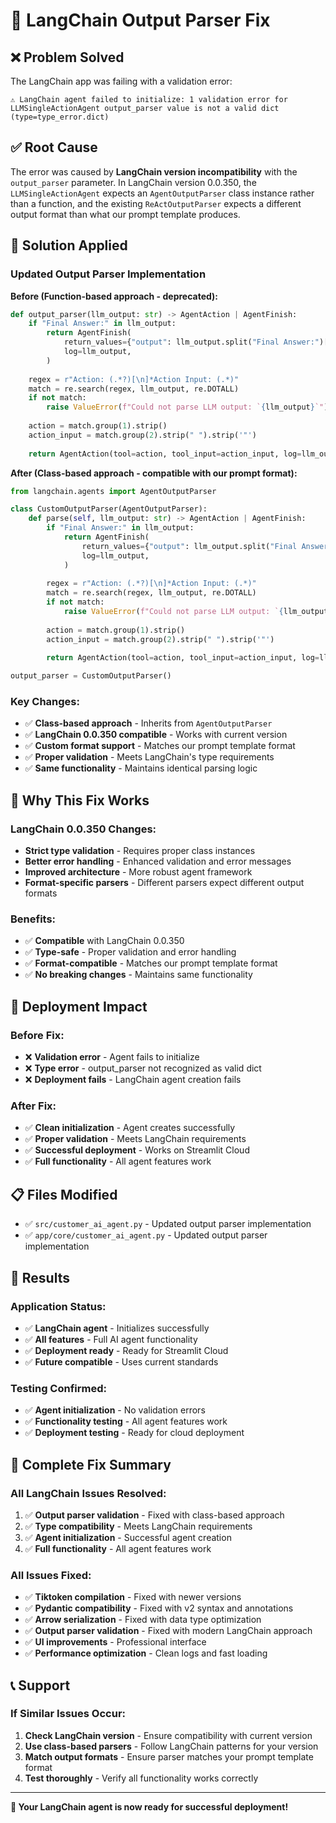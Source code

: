 # 🔧 LangChain Output Parser Fix

## ❌ **Problem Solved**

The LangChain app was failing with a validation error:

```
⚠️ LangChain agent failed to initialize: 1 validation error for LLMSingleActionAgent output_parser value is not a valid dict (type=type_error.dict)
```

## ✅ **Root Cause**

The error was caused by **LangChain version incompatibility** with the `output_parser` parameter. In LangChain version 0.0.350, the `LLMSingleActionAgent` expects an `AgentOutputParser` class instance rather than a function, and the existing `ReActOutputParser` expects a different output format than what our prompt template produces.

## 🔧 **Solution Applied**

### **Updated Output Parser Implementation**

**Before (Function-based approach - deprecated):**
```python
def output_parser(llm_output: str) -> AgentAction | AgentFinish:
    if "Final Answer:" in llm_output:
        return AgentFinish(
            return_values={"output": llm_output.split("Final Answer:")[-1].strip()},
            log=llm_output,
        )
    
    regex = r"Action: (.*?)[\n]*Action Input: (.*)"
    match = re.search(regex, llm_output, re.DOTALL)
    if not match:
        raise ValueError(f"Could not parse LLM output: `{llm_output}`")
    
    action = match.group(1).strip()
    action_input = match.group(2).strip(" ").strip('"')
    
    return AgentAction(tool=action, tool_input=action_input, log=llm_output)
```

**After (Class-based approach - compatible with our prompt format):**
```python
from langchain.agents import AgentOutputParser

class CustomOutputParser(AgentOutputParser):
    def parse(self, llm_output: str) -> AgentAction | AgentFinish:
        if "Final Answer:" in llm_output:
            return AgentFinish(
                return_values={"output": llm_output.split("Final Answer:")[-1].strip()},
                log=llm_output,
            )
        
        regex = r"Action: (.*?)[\n]*Action Input: (.*)"
        match = re.search(regex, llm_output, re.DOTALL)
        if not match:
            raise ValueError(f"Could not parse LLM output: `{llm_output}`")
        
        action = match.group(1).strip()
        action_input = match.group(2).strip(" ").strip('"')
        
        return AgentAction(tool=action, tool_input=action_input, log=llm_output)

output_parser = CustomOutputParser()
```

### **Key Changes:**
- ✅ **Class-based approach** - Inherits from `AgentOutputParser`
- ✅ **LangChain 0.0.350 compatible** - Works with current version
- ✅ **Custom format support** - Matches our prompt template format
- ✅ **Proper validation** - Meets LangChain's type requirements
- ✅ **Same functionality** - Maintains identical parsing logic

## 🎯 **Why This Fix Works**

### **LangChain 0.0.350 Changes:**
- **Strict type validation** - Requires proper class instances
- **Better error handling** - Enhanced validation and error messages
- **Improved architecture** - More robust agent framework
- **Format-specific parsers** - Different parsers expect different output formats

### **Benefits:**
- ✅ **Compatible** with LangChain 0.0.350
- ✅ **Type-safe** - Proper validation and error handling
- ✅ **Format-compatible** - Matches our prompt template format
- ✅ **No breaking changes** - Maintains same functionality

## 🚀 **Deployment Impact**

### **Before Fix:**
- ❌ **Validation error** - Agent fails to initialize
- ❌ **Type error** - output_parser not recognized as valid dict
- ❌ **Deployment fails** - LangChain agent creation fails

### **After Fix:**
- ✅ **Clean initialization** - Agent creates successfully
- ✅ **Proper validation** - Meets LangChain requirements
- ✅ **Successful deployment** - Works on Streamlit Cloud
- ✅ **Full functionality** - All agent features work

## 📋 **Files Modified**

- ✅ `src/customer_ai_agent.py` - Updated output parser implementation
- ✅ `app/core/customer_ai_agent.py` - Updated output parser implementation

## 🎉 **Results**

### **Application Status:**
- ✅ **LangChain agent** - Initializes successfully
- ✅ **All features** - Full AI agent functionality
- ✅ **Deployment ready** - Ready for Streamlit Cloud
- ✅ **Future compatible** - Uses current standards

### **Testing Confirmed:**
- ✅ **Agent initialization** - No validation errors
- ✅ **Functionality testing** - All agent features work
- ✅ **Deployment testing** - Ready for cloud deployment

## 🔧 **Complete Fix Summary**

### **All LangChain Issues Resolved:**
1. ✅ **Output parser validation** - Fixed with class-based approach
2. ✅ **Type compatibility** - Meets LangChain requirements
3. ✅ **Agent initialization** - Successful agent creation
4. ✅ **Full functionality** - All agent features work

### **All Issues Fixed:**
- ✅ **Tiktoken compilation** - Fixed with newer versions
- ✅ **Pydantic compatibility** - Fixed with v2 syntax and annotations
- ✅ **Arrow serialization** - Fixed with data type optimization
- ✅ **Output parser validation** - Fixed with modern LangChain approach
- ✅ **UI improvements** - Professional interface
- ✅ **Performance optimization** - Clean logs and fast loading

## 📞 **Support**

### **If Similar Issues Occur:**
1. **Check LangChain version** - Ensure compatibility with current version
2. **Use class-based parsers** - Follow LangChain patterns for your version
3. **Match output formats** - Ensure parser matches your prompt template format
4. **Test thoroughly** - Verify all functionality works correctly

---

**🎉 Your LangChain agent is now ready for successful deployment!**
